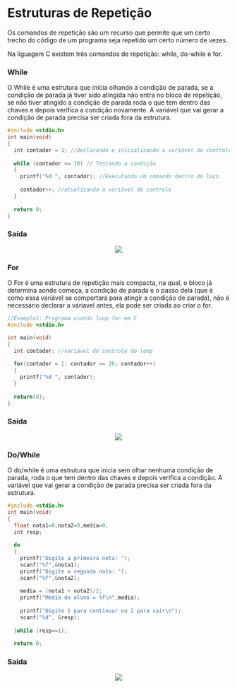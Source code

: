 # Estruturas de Repetição

Os comandos de repetição são um recurso que permite que um certo trecho do código de um programa seja repetido um certo número de vezes.

Na liguagem C existem três comandos de repetição: while, do-while e for.

### While 

O While é uma estrutura que inicia olhando a condição de parada, se a condição de parada já tiver sido atingida não entra no bloco de repetição, se não tiver atingido a condição de parada roda o que tem dentro das chaves e depois verifica a condição novamente. A variável que vai gerar a condição de parada precisa ser criada fora da estrutura.

```c
#include <stdio.h>
int main(void)
{
  int contador = 1; //declarando e inicializando a variável de controle
  
  while (contador <= 10) // Testando a condição
  {
    printf("%d ", contador); //Executando um comando dentro do laço
    
    contador++; //atualizando a variável de controle
  }  
  
  return 0;
}
```
### Saída
<p align="center">
    <img src="https://i.imgur.com/X600Nwh.png"  >
</p>

### For

O For é uma estrutura de repetição mais compacta, na qual, o bloco já determina aonde começa, a condição de parada e o passo dela (que é como essa variável se comportará para atingir a condição de parada), não é necessário declarar a váriavel antes, ela pode ser criada ao criar o for.

```c
//Exemplo1: Programa usando loop for em C
#include <stdio.h>

int main(void)
{
  int contador; //variável de controle do loop
  
  for(contador = 1; contador <= 20; contador++)
  {
    printf("%d ", contador);
  }
  
  return(0);
}
```
### Saída
<p align="center">
<img src="https://i.imgur.com/DAmRXIe.png">
</p>

### Do/While

O do/while é uma estrutura que inicia sem olhar nenhuma condição de parada, roda o que tem dentro das chaves e depois verifica a condição. A variável que vai gerar a condição de parada precisa ser criada fora da estrutura.

```c
#include <stdio.h>
int main(void)
{
  float nota1=0,nota2=0,media=0;
  int resp;
  
  do
  {
    printf("Digite a primeira nota: ");
    scanf("%f",&nota1);
    printf("Digite a segunda nota: ");
    scanf("%f",&nota2);
    
    media = (nota1 + nota2)/2;
    printf("Media do aluno = %f\n",media);
    
    printf("Digite 1 para continuar ou 2 para sair\n");
    scanf("%d", &resp);
  
  }while (resp==1);
  
  return 0;
```
### Saída

<p align="center">
<img src="https://i.imgur.com/6sGB7Ye.png">
</p>

